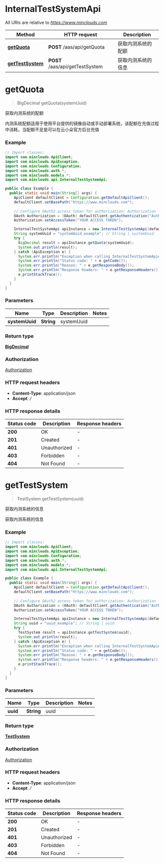 # InternalTestSystemApi

All URIs are relative to *https://www.minclouds.com*

Method | HTTP request | Description
------------- | ------------- | -------------
[**getQuota**](InternalTestSystemApi.md#getQuota) | **POST** /aas/api/getQuota | 获取内测系统的配额
[**getTestSystem**](InternalTestSystemApi.md#getTestSystem) | **POST** /aas/api/getTestSystem | 获取内测系统的信息


<a name="getQuota"></a>
# **getQuota**
> BigDecimal getQuota(systemUuid)

获取内测系统的配额

内测系统配额适用于使用平台提供的镜像自动或手动部署系统，该配额在充值过程中消耗，当配额不足是可以在云小朵官方后台充值

### Example
```java
// Import classes:
import com.minclouds.ApiClient;
import com.minclouds.ApiException;
import com.minclouds.Configuration;
import com.minclouds.auth.*;
import com.minclouds.models.*;
import com.minclouds.api.InternalTestSystemApi;

public class Example {
  public static void main(String[] args) {
    ApiClient defaultClient = Configuration.getDefaultApiClient();
    defaultClient.setBasePath("https://www.minclouds.com");
    
    // Configure OAuth2 access token for authorization: Authorization
    OAuth Authorization = (OAuth) defaultClient.getAuthentication("Authorization");
    Authorization.setAccessToken("YOUR ACCESS TOKEN");

    InternalTestSystemApi apiInstance = new InternalTestSystemApi(defaultClient);
    String systemUuid = "systemUuid_example"; // String | systemUuid
    try {
      BigDecimal result = apiInstance.getQuota(systemUuid);
      System.out.println(result);
    } catch (ApiException e) {
      System.err.println("Exception when calling InternalTestSystemApi#getQuota");
      System.err.println("Status code: " + e.getCode());
      System.err.println("Reason: " + e.getResponseBody());
      System.err.println("Response headers: " + e.getResponseHeaders());
      e.printStackTrace();
    }
  }
}
```

### Parameters

Name | Type | Description  | Notes
------------- | ------------- | ------------- | -------------
 **systemUuid** | **String**| systemUuid |

### Return type

[**BigDecimal**](BigDecimal.md)

### Authorization

[Authorization](../README.md#Authorization)

### HTTP request headers

 - **Content-Type**: application/json
 - **Accept**: */*

### HTTP response details
| Status code | Description | Response headers |
|-------------|-------------|------------------|
**200** | OK |  -  |
**201** | Created |  -  |
**401** | Unauthorized |  -  |
**403** | Forbidden |  -  |
**404** | Not Found |  -  |

<a name="getTestSystem"></a>
# **getTestSystem**
> TestSystem getTestSystem(uuid)

获取内测系统的信息

获取内测系统的信息

### Example
```java
// Import classes:
import com.minclouds.ApiClient;
import com.minclouds.ApiException;
import com.minclouds.Configuration;
import com.minclouds.auth.*;
import com.minclouds.models.*;
import com.minclouds.api.InternalTestSystemApi;

public class Example {
  public static void main(String[] args) {
    ApiClient defaultClient = Configuration.getDefaultApiClient();
    defaultClient.setBasePath("https://www.minclouds.com");
    
    // Configure OAuth2 access token for authorization: Authorization
    OAuth Authorization = (OAuth) defaultClient.getAuthentication("Authorization");
    Authorization.setAccessToken("YOUR ACCESS TOKEN");

    InternalTestSystemApi apiInstance = new InternalTestSystemApi(defaultClient);
    String uuid = "uuid_example"; // String | uuid
    try {
      TestSystem result = apiInstance.getTestSystem(uuid);
      System.out.println(result);
    } catch (ApiException e) {
      System.err.println("Exception when calling InternalTestSystemApi#getTestSystem");
      System.err.println("Status code: " + e.getCode());
      System.err.println("Reason: " + e.getResponseBody());
      System.err.println("Response headers: " + e.getResponseHeaders());
      e.printStackTrace();
    }
  }
}
```

### Parameters

Name | Type | Description  | Notes
------------- | ------------- | ------------- | -------------
 **uuid** | **String**| uuid |

### Return type

[**TestSystem**](TestSystem.md)

### Authorization

[Authorization](../README.md#Authorization)

### HTTP request headers

 - **Content-Type**: application/json
 - **Accept**: */*

### HTTP response details
| Status code | Description | Response headers |
|-------------|-------------|------------------|
**200** | OK |  -  |
**201** | Created |  -  |
**401** | Unauthorized |  -  |
**403** | Forbidden |  -  |
**404** | Not Found |  -  |

